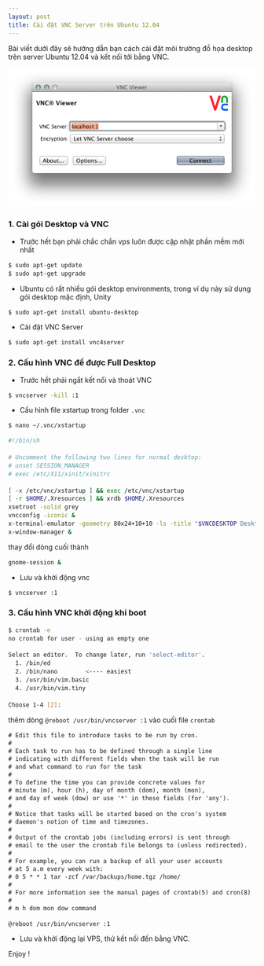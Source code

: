```yaml
---
layout: post
title: Cài đặt VNC Server trên Ubuntu 12.04
---
```


Bài viết dưới đây sẽ hướng dẫn bạn cách cài đặt môi trường đồ họa desktop trên server Ubuntu 12.04 và kết nối tới bằng VNC.

![](/images/vnc-ubuntu-desktop.png)

### 1. Cài gói Desktop và VNC

- Trước hết bạn phải chắc chắn vps luôn được cập nhật phần mềm mới nhất 

```bash
$ sudo apt-get update
$ sudo apt-get upgrade
```

- Ubuntu có rất nhiều gói desktop environments, trong ví dụ này sử dụng gói desktop mặc định, Unity

```bash
$ sudo apt-get install ubuntu-desktop
```

- Cài đặt VNC Server

```bash
$ sudo apt-get install vnc4server
```

### 2. Cấu hình VNC để được Full Desktop

- Trước hết phải ngắt kết nối và thoát VNC

```bash
$ vncserver -kill :1
```

- Cấu hình file xstartup trong folder `.vnc`

```bash
$ nano ~/.vnc/xstartup
```

```bash
#!/bin/sh

# Uncomment the following two lines for normal desktop:
# unset SESSION_MANAGER
# exec /etc/X11/xinit/xinitrc

[ -x /etc/vnc/xstartup ] && exec /etc/vnc/xstartup
[ -r $HOME/.Xresources ] && xrdb $HOME/.Xresources
xsetroot -solid grey 
vncconfig -iconic &
x-terminal-emulator -geometry 80x24+10+10 -ls -title "$VNCDESKTOP Desktop" &
x-window-manager &
```

thay đổi dòng cuối thành 

```bash
gnome-session &
```

- Lưu và khởi động vnc

```bash
$ vncserver :1
```

### 3. Cấu hình VNC khởi động khi boot

```bash
$ crontab -e
no crontab for user - using an empty one

Select an editor.  To change later, run 'select-editor'.
  1. /bin/ed
  2. /bin/nano        <---- easiest
  3. /usr/bin/vim.basic
  4. /usr/bin/vim.tiny

Choose 1-4 [2]:
```

thêm dòng `@reboot /usr/bin/vncserver :1` vào cuối file `crontab`

```text
# Edit this file to introduce tasks to be run by cron.
#
# Each task to run has to be defined through a single line
# indicating with different fields when the task will be run
# and what command to run for the task
#
# To define the time you can provide concrete values for
# minute (m), hour (h), day of month (dom), month (mon),
# and day of week (dow) or use '*' in these fields (for 'any').
#
# Notice that tasks will be started based on the cron's system
# daemon's notion of time and timezones.
#
# Output of the crontab jobs (including errors) is sent through
# email to the user the crontab file belongs to (unless redirected).
#
# For example, you can run a backup of all your user accounts
# at 5 a.m every week with:
# 0 5 * * 1 tar -zcf /var/backups/home.tgz /home/
#
# For more information see the manual pages of crontab(5) and cron(8)
#
# m h dom mon dow command

@reboot /usr/bin/vncserver :1
```

- Lưu và khởi động lại VPS, thử kết nối đến bằng VNC.

Enjoy ! 